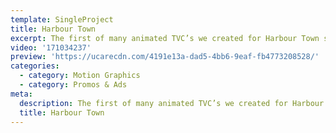 ```yaml
---
template: SingleProject
title: Harbour Town
excerpt: The first of many animated TVC’s we created for Harbour Town shopping centre.
video: '171034237'
preview: 'https://ucarecdn.com/4191e13a-dad5-4bb6-9eaf-fb4773208528/'
categories:
  - category: Motion Graphics
  - category: Promos & Ads
meta:
  description: The first of many animated TVC’s we created for Harbour Town shopping centre.
  title: Harbour Town
---
```

